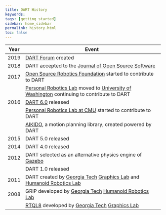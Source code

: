 ```yaml
---
title: DART History
keywords: 
tags: [getting_started]
sidebar: home_sidebar
permalink: history.html
toc: false
---
```


| Year | Event |
|------|-------|
| 2019 | [DART Forum](https://dartsim.discourse.group/) created |
| 2018 | DART accepted to the [Journal of Open Source Software](http://joss.theoj.org/papers/10.21105/joss.00500) |
| 2017 | [Open Source Robotics Foundation](https://www.osrfoundation.org/) started to contribute to DART |
|      | [Personal Robotics Lab](http://personalrobotics.cs.washington.edu/) moved to [University of Washington](http://www.washington.edu/) continuing to contribute to DART |
| 2016 | [DART 6.0](https://github.com/dartsim/dart/releases/tag/v6.0.0) released |
|      | [Personal Robotics Lab at CMU](https://personalrobotics.ri.cmu.edu/) started to contribute to DART |
|      | [AIKIDO](https://github.com/personalrobotics/aikido), a motion planning library, created powered by DART |
| 2015 | DART 5.0 released |
| 2014 | DART 4.0 released |
| 2012 | DART selected as an alternative physics engine of [Gazebo](http://www.gazebosim.org/) |
|      | DART 1.0 released |
| 2011 | DART created by [Georgia Tech](http://www.gatech.edu/) [Graphics Lab](http://www.cc.gatech.edu/~karenliu/Home.html) and [Humanoid Robotics Lab](http://www.golems.org/) |
| 2008 | GRIP developed by [Georgia Tech](http://www.gatech.edu/) [Humanoid Robotics Lab](http://www.golems.org/) |
|      | [RTQL8](https://bitbucket.org/karenliu/rtql8) developed by [Georgia Tech](http://www.gatech.edu/) [Graphics Lab](http://www.cc.gatech.edu/~karenliu/Home.html) |
